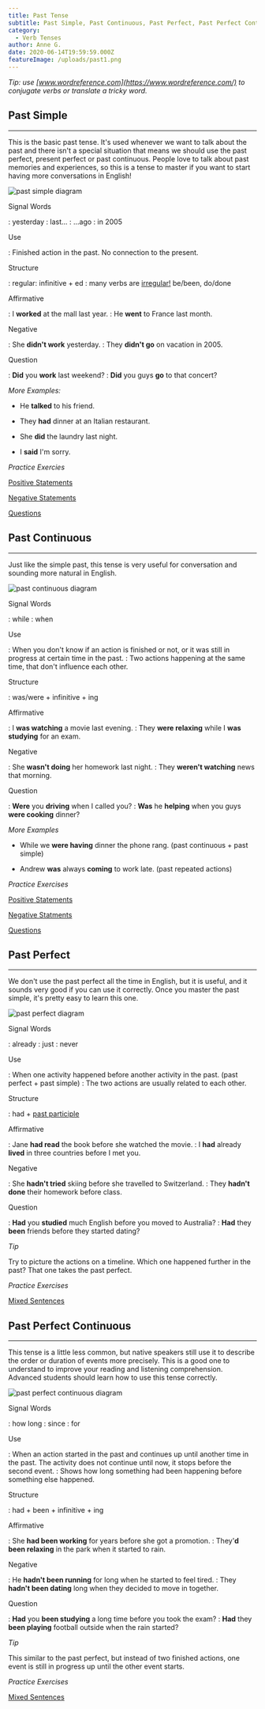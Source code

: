 ```yaml
---
title: Past Tense
subtitle: Past Simple, Past Continuous, Past Perfect, Past Perfect Continous 
category:
  - Verb Tenses
author: Anne G.
date: 2020-06-14T19:59:59.000Z
featureImage: /uploads/past1.png
---
```


_Tip: use [www.wordreference.com](https://www.wordreference.com/) to conjugate verbs or translate a tricky word._

## Past Simple
- - -

This is the basic past tense. It's used whenever we want to talk about the past and there isn't a special situation that means we should use the past perfect, present perfect or past continuous. People love to talk about past memories and experiences, so this is a tense to master if you want to start having more conversations in English!

![past simple diagram](/uploads/blog/past-simple.png)

Signal Words

:   yesterday
:   last...
:   ...ago
:   in 2005

Use

:   Finished action in the past. No connection to the present.

Structure

:   regular: infinitive + ed
:   many verbs are [irregular!](https://www.englisch-hilfen.de/en/grammar/unreg_verben1.htm) be/been, do/done

Affirmative

:   I **worked** at the mall last year.
:	He **went** to France last month.

Negative

:   She **didn't work** yesterday.
:   They **didn't go** on vacation in 2005.

Question

:   **Did** you **work** last weekend?
:   **Did** you guys **go** to that concert?

_More Examples:_

- He **talked** to his friend.

- They **had** dinner at an Italian restaurant.

- She **did** the laundry last night.

- I **said** I'm sorry.

_Practice Exercies_

[Positive Statements](https://www.englisch-hilfen.de/en/exercises/tenses/simple_past_statements2.htm)

[Negative Statements](https://www.englisch-hilfen.de/en/exercises/tenses/simple_past_negation_sentences.htm)

[Questions](https://www.englisch-hilfen.de/en/exercises/questions/simple_past.htm)


## Past Continuous
- - -

Just like the simple past, this tense is very useful for conversation and sounding more natural in English.

![past continuous diagram](/uploads/blog/past-cont.png)

Signal Words

:   while
:   when

Use

:   When you don't know if an action is finished or not, or it was still in progress at certain time in the past.
:   Two actions happening at the same time, that don't influence each other.

Structure

:   was/were + infinitive + ing

Affirmative

:   I **was watching** a movie last evening.
:	They **were relaxing** while I **was studying** for an exam.

Negative

:   She **wasn't doing** her homework last night.
:   They **weren't watching** news that morning.

Question

:   **Were** you **driving** when I called you?
:   **Was** he **helping** when you guys **were cooking** dinner?

_More Examples_

- While we **were having** dinner the phone rang. (past continuous + past simple)

- Andrew **was** always **coming** to work late. (past repeated actions)

_Practice Exercises_

[Positive Statements](https://www.englisch-hilfen.de/en/exercises/tenses/past_progressive_statements.htm)

[Negative Statments](https://www.englisch-hilfen.de/en/exercises/tenses/past_progressive_negation_sentences.htm)

[Questions](https://www.englisch-hilfen.de/en/exercises/questions/past_progressive.htm)

## Past Perfect
- - -

We don't use the past perfect all the time in English, but it is useful, and it sounds very good if you can use it correctly. Once you master the past simple, it's pretty easy to learn this one.

![past perfect diagram](/uploads/blog/past-perf.png)

Signal Words

:   already
:   just
:   never

Use

:   When one activity happened before another activity in the past. (past perfect + past simple)
:   The two actions are usually related to each other.

Structure

:   had + [past participle](https://www.englisch-hilfen.de/en/grammar/unreg_verben1.htm)

Affirmative

:   Jane **had read** the book before she watched the movie.
:   I **had** already **lived** in three countries before I met you.

Negative

:   She **hadn't tried** skiing before she travelled to Switzerland. 
:   They **hadn't done** their homework before class.

Question

:   **Had** you **studied** much English before you moved to Australia?
:   **Had** they **been** friends before they started dating?

_Tip_

Try to picture the actions on a timeline. Which one happened further in the past? That one takes the past perfect.

_Practice Exercises_

[Mixed Sentences](https://www.englisch-hilfen.de/en/exercises/tenses/past_perfect_mix.htm)

## Past Perfect Continuous
- - -

This tense is a little less common, but native speakers still use it to describe the order or duration of events more precisely. This is a good one to understand to improve your reading and listening comprehension. Advanced students should learn how to use this tense correctly. 

![past perfect continuous diagram](/uploads/blog/past-pc.png)

Signal Words

:   how long
:   since
:   for

Use

:   When an action started in the past and continues up until another time in the past. The activity does not continue until now, it stops before the second event.
:   Shows how long something had been happening before something else happened.

Structure

:   had + been + infinitive + ing

Affirmative

:   She **had been working** for years before she got a promotion.
:   They'**d been relaxing** in the park when it started to rain.

Negative

:   He **hadn't been running** for long when he started to feel tired. 
:   They **hadn't been dating** long when they decided to move in together.

Question

:   **Had** you **been studying** a long time before you took the exam?
:   **Had** they **been playing** football outside when the rain started?

_Tip_

This similar to the past perfect, but instead of two finished actions, one event is still in progress up until the other event starts.

_Practice Exercises_

[Mixed Sentences](https://www.englisch-hilfen.de/en/exercises/tenses/present_perfect_progressive_mix.htm)